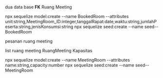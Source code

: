 dua data base
    **FK** Ruang Meeting

npx sequelize model:create --name BookedRoom --attributes unit:string,MeetingRoom_ID:integer,tanggalRapat:date,waktu:string,jumlahPeserta:string,jenisKonsumsi:string
npx sequelize seed:create --name seed--BookedRoom


pesanan ruang meeting 

list ruang meeting
    RuangMeeting
    Kapasitas

npx sequelize model:create --name MeetingRoom --attributes name:string,capacity:number
npx sequelize seed:create --name seed--MeetingRoom